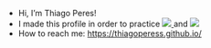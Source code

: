 - Hi, I’m Thiago Peres!
- I made this profile in order to practice 
  <a href="https://git-scm.com/" alt="Git">
  <img src="https://img.shields.io/badge/-Git-FF0000?style=for-the-badge&logo=git&logoColor=white&link=https://git-scm.com/"/>
  </a>
  and
  <a href="https://github.com/" alt="GitHub">
   <img src="https://img.shields.io/badge/-GitHub-000000?style=for-the-badge&logo=github&logoColor=white&link=https://github.com/"/>
  </a>
 - How to reach me: https://thiagoperess.github.io/
